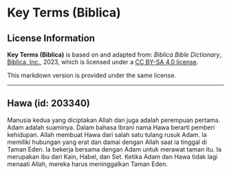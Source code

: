 # Key Terms (Biblica)

## License Information

**Key Terms (Biblica)** is based on and adapted from: _Biblica Bible Dictionary_, [Biblica, Inc.](https://www.biblica.com/), 2023, which is licensed under a [CC BY-SA 4.0 license](https://creativecommons.org/licenses/by-sa/4.0/legalcode.en).

This markdown version is provided under the same license.



--------------------------------

## Hawa (id: 203340)

Manusia kedua yang diciptakan Allah dan juga adalah perempuan pertama. Adam adalah suaminya. Dalam bahasa Ibrani nama Hawa berarti pemberi kehidupan. Allah membuat Hawa dari salah satu tulang rusuk Adam. Ia memiliki hubungan yang erat dan damai dengan Allah saat ia tinggal di Taman Eden. Ia bekerja bersama dengan Adam untuk merawat taman itu. Ia merupakan ibu dari Kain, Habel, dan Set. Ketika Adam dan Hawa tidak lagi menaati Allah, mereka harus meninggalkan Taman Eden.


